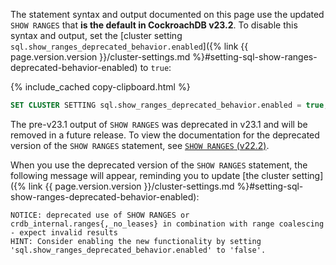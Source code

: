 The statement syntax and output documented on this page use the updated `SHOW RANGES` that **is the default in CockroachDB v23.2**. To disable this syntax and output, set the [cluster setting `sql.show_ranges_deprecated_behavior.enabled`]({% link {{ page.version.version }}/cluster-settings.md %}#setting-sql-show-ranges-deprecated-behavior-enabled)  to `true`:

{% include_cached copy-clipboard.html %}
~~~ sql
SET CLUSTER SETTING sql.show_ranges_deprecated_behavior.enabled = true;
~~~

The pre-v23.1 output of `SHOW RANGES` was deprecated in v23.1 and will be removed in a future release. To view the documentation for the deprecated version of the `SHOW RANGES` statement, see [`SHOW RANGES` (v22.2)](https://www.cockroachlabs.com/docs/v22.2/show-ranges).

When you use the deprecated version of the `SHOW RANGES` statement, the following message will appear, reminding you to update [the cluster setting]({% link {{ page.version.version }}/cluster-settings.md %}#setting-sql-show-ranges-deprecated-behavior-enabled):

~~~
NOTICE: deprecated use of SHOW RANGES or crdb_internal.ranges{,_no_leases} in combination with range coalescing - expect invalid results
HINT: Consider enabling the new functionality by setting 'sql.show_ranges_deprecated_behavior.enabled' to 'false'.
~~~
